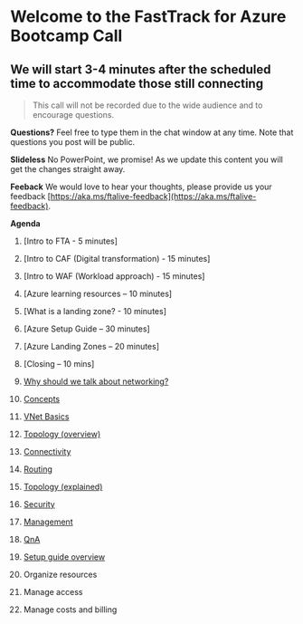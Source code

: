 # Welcome to the FastTrack for Azure Bootcamp Call
## We will start 3-4 minutes after the scheduled time to accommodate those still connecting

> This call will not be recorded due to the wide audience and to encourage questions.

**Questions?** Feel free to type them in the chat window at any time. Note that questions you post will be public. 

**Slideless** No PowerPoint, we promise! As we update this content you will get the changes straight away.

**Feeback** We would love to hear your thoughts, please provide us your feedback [https://aka.ms/ftalive-feedback](https://aka.ms/ftalive-feedback).

**Agenda**

1. [Intro to FTA - 5 minutes]
1. [Intro to CAF (Digital transformation) - 15 minutes]
1. [Intro to WAF (Workload approach) - 15 minutes]
1. [Azure learning resources – 10 minutes]
1. [What is a landing zone? - 10 minutes]
1. [Azure Setup Guide – 30 minutes]
1. [Azure Landing Zones – 20 minutes]
1. [Closing – 10 mins]







1. [Why should we talk about networking?](./why.md)
1. [Concepts](./concepts.md)
1. [VNet Basics](./basics.md)
1. [Topology (overview)](./topology-overview.md)
1. [Connectivity](./connectivity.md)
1. [Routing](./routing.md)
1. [Topology (explained)](./topology.md)
1. [Security](./security.md)
1. [Management](./mgmt.md)
1. [QnA](./faq.md)




1. [Setup guide overview](https://ms.portal.azure.com/#blade/Microsoft_Azure_Resources/QuickstartPlaybookBlade/guideId/intro-azure-setup)
1. Organize resources
1. Manage access
1. Manage costs and billing